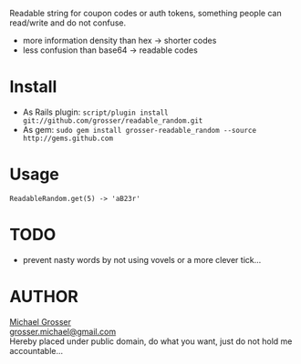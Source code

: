 Readable string for coupon codes or auth tokens, something people can read/write and do not confuse.

 - more information density than hex -> shorter codes
 - less confusion than base64 -> readable codes

Install
=======
 - As Rails plugin: ` script/plugin install git://github.com/grosser/readable_random.git `
 - As gem: ` sudo gem install grosser-readable_random --source http://gems.github.com `

Usage
=====
    ReadableRandom.get(5) -> 'aB23r'

TODO
====
 - prevent nasty words by not using vovels or a more clever tick...


AUTHOR
======
[Michael Grosser](http://pragmatig.wordpress.com)  
grosser.michael@gmail.com  
Hereby placed under public domain, do what you want, just do not hold me accountable...